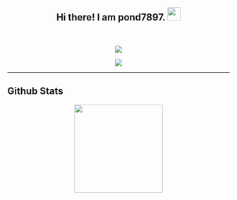 <h2 align="center">
    Hi there! I am <strong>pond7897</strong>. <img src="https://raw.githubusercontent.com/MartinHeinz/MartinHeinz/master/wave.gif" width="30px">
</h2>
<p align="center">
<br>
<br>
<a href="https://discord.com/users/421249349469732874">
        <img src="https://lanyard-profile-readme.vercel.app/api/421249349469732874?idleMessage=%22May%20The%20Code%20Be%20With%20you%22&borderRadius=25px&theme=light&bg=FFFFFF" />
    </a>
</p>
<p align="center">
    <a href="https://skillicons.dev">
    <img src="https://skillicons.dev/icons?i=pr,java,js,html,mysql,nodejs,php,vscode,bots" />
  </a>
</p>
<hr/>
<h2 align="left">
    Github Stats
</h2>
<p align="center">
   <img height="200px" src="https://github-readme-stats.vercel.app/api?username=pond7897&show_icons=true&count_private=true&bg_color=white" />
</p>







